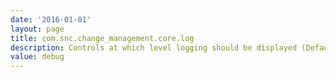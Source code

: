 ```yaml
---
date: '2016-01-01'
layout: page
title: com.snc.change_management.core.log
description: Controls at which level logging should be displayed (Defaults to Info)
value: debug
---
```

